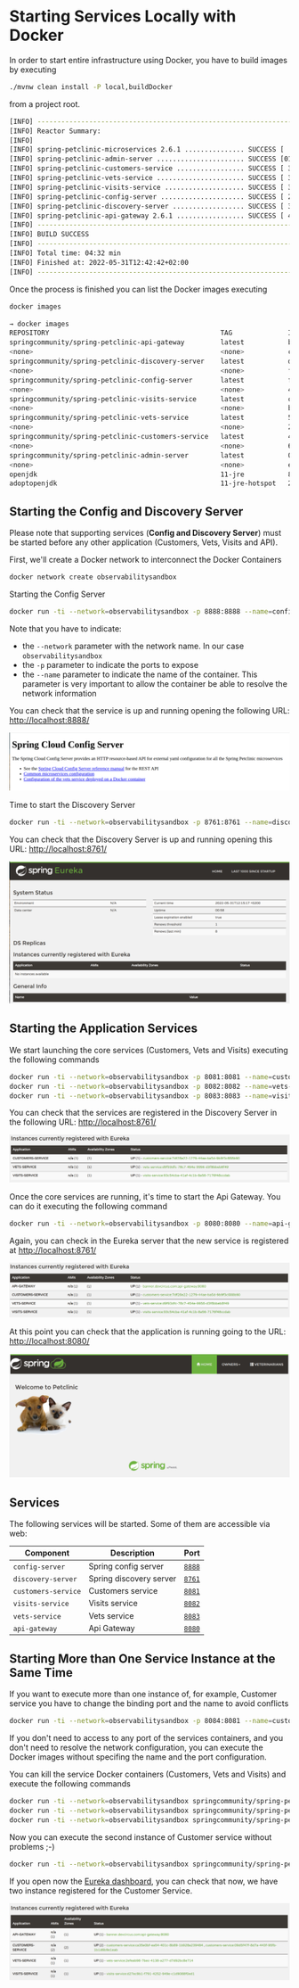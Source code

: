 # Starting Services Locally with Docker

In order to start entire infrastructure using Docker, you have to build images by executing

```bash
./mvnw clean install -P local,buildDocker
```

from a project root.

```bash
[INFO] ------------------------------------------------------------------------
[INFO] Reactor Summary:
[INFO] 
[INFO] spring-petclinic-microservices 2.6.1 ............... SUCCESS [  0.384 s]
[INFO] spring-petclinic-admin-server ...................... SUCCESS [01:14 min]
[INFO] spring-petclinic-customers-service ................. SUCCESS [ 34.380 s]
[INFO] spring-petclinic-vets-service ...................... SUCCESS [ 32.524 s]
[INFO] spring-petclinic-visits-service .................... SUCCESS [ 31.264 s]
[INFO] spring-petclinic-config-server ..................... SUCCESS [ 23.791 s]
[INFO] spring-petclinic-discovery-server .................. SUCCESS [ 32.297 s]
[INFO] spring-petclinic-api-gateway 2.6.1 ................. SUCCESS [ 42.558 s]
[INFO] ------------------------------------------------------------------------
[INFO] BUILD SUCCESS
[INFO] ------------------------------------------------------------------------
[INFO] Total time: 04:32 min
[INFO] Finished at: 2022-05-31T12:42:42+02:00
[INFO] ------------------------------------------------------------------------
```

Once the process is finished you can list the Docker images executing

```bash
docker images
```

```bash
→ docker images
REPOSITORY                                           TAG              IMAGE ID       CREATED          SIZE
springcommunity/spring-petclinic-api-gateway         latest           b05a5a8f1898   22 minutes ago   307MB
<none>                                               <none>           c8632915489f   23 minutes ago   435MB
springcommunity/spring-petclinic-discovery-server    latest           d3839d95a98e   23 minutes ago   299MB
<none>                                               <none>           f46941834a56   23 minutes ago   419MB
springcommunity/spring-petclinic-config-server       latest           f2089c9a4ff2   24 minutes ago   284MB
<none>                                               <none>           45e2e5f3beb8   24 minutes ago   391MB
springcommunity/spring-petclinic-visits-service      latest           cf983c5d8147   24 minutes ago   320MB
<none>                                               <none>           b7eb223fa3ab   24 minutes ago   462MB
springcommunity/spring-petclinic-vets-service        latest           5527f2af2f53   25 minutes ago   322MB
<none>                                               <none>           23403414e267   25 minutes ago   465MB
springcommunity/spring-petclinic-customers-service   latest           488f497859fb   25 minutes ago   320MB
<none>                                               <none>           6f0cd703cac0   25 minutes ago   462MB
springcommunity/spring-petclinic-admin-server        latest           0bebf3d62b98   26 minutes ago   298MB
<none>                                               <none>           e03af1b4764f   26 minutes ago   418MB
openjdk                                              11-jre           88444449fcf3   2 days ago       307MB
adoptopenjdk                                         11-jre-hotspot   2c57fb3bc67b   8 months ago     244MB
```

## Starting the Config and Discovery Server

Please note that supporting services (__Config and Discovery Server__) must be started before any other application (Customers, Vets, Visits and API).

First, we'll create a Docker network to interconnect the Docker Containers

```bash
docker network create observabilitysandbox
```

Starting the Config Server

```bash
docker run -ti --network=observabilitysandbox -p 8888:8888 --name=config-server springcommunity/spring-petclinic-config-server
```

Note that you have to indicate:

- the `--network` parameter with the network name. In our case `observabilitysandbox`
- the `-p` parameter to indicate the ports to expose
- the `--name` parameter to indicate the name of the container. This parameter is very important to allow the container be able to resolve the network information

You can check that the service is up and running opening the following URL: [http://localhost:8888/](http://localhost:8888/)

![Config Server](./img/config-server.png)

Time to start the Discovery Server

```bash
docker run -ti --network=observabilitysandbox -p 8761:8761 --name=discovery-server springcommunity/spring-petclinic-discovery-server
```

You can check that the Discovery Server is up and running opening this URL: [http://localhost:8761/](http://localhost:8761/)

![Eureka Server](./img/eureka.png)

## Starting the Application Services

We start launching the core services (Customers, Vets and Visits) executing the following commands

```bash
docker run -ti --network=observabilitysandbox -p 8081:8081 --name=customers-service springcommunity/spring-petclinic-customers-service
docker run -ti --network=observabilitysandbox -p 8082:8082 --name=vets-service springcommunity/spring-petclinic-vets-service
docker run -ti --network=observabilitysandbox -p 8083:8083 --name=visits-service springcommunity/spring-petclinic-visits-service
```

You can check that the services are registered in the Discovery Server in the following URL: [http://localhost:8761/](http://localhost:8761/)

![Eureka Server - Services](./img/eureka-services.png)

Once the core services are running, it's time to start the Api Gateway. You can do it executing the following command

```bash
docker run -ti --network=observabilitysandbox -p 8080:8080 --name=api-gateway springcommunity/spring-petclinic-api-gateway
```

Again, you can check in the Eureka server that the new service is registered at [http://localhost:8761/](http://localhost:8761/)

![Eureka Server - API Gateway](./img/eureka-api-gateway.png)

At this point you can check that the application is running going to the URL: [http://localhost:8080/](http://localhost:8080/)

![Petclinic - Home](./img/petclinic-home.png)

## Services

The following services will be started. Some of them are accessible via web:

| Component                                  | Description                                                 | Port                               |
| ---------------------------------------    | --------------------------------------------------------    | -------------------------------    |
| `config-server`                            | Spring config server                                        | [`8888`](http://localhost:8888/)   |
| `discovery-server`                         | Spring discovery server                                     | [`8761`](http://localhost:8761/)   |
| `customers-service`                        | Customers service                                           | [`8081`](http://localhost:8081/)   |
| `visits-service`                           | Visits service                                              | [`8082`](http://localhost:8082/)   |
| `vets-service`                             | Vets service                                                | [`8083`](http://localhost:8083/)   |
| `api-gateway`                              | Api Gateway                                                 | [`8080`](http://localhost:8080/)   |

## Starting More than One Service Instance at the Same Time

If you want to execute more than one instance of, for example, Customer service you have to change the binding port and the name to avoid conflicts

```bash
docker run -ti --network=observabilitysandbox -p 8084:8081 --name=customers-service-2 springcommunity/spring-petclinic-customers-service
```

If you don't need to access to any port of the services containers, and you don't need to resolve the network configuration, you can execute the Docker images without specifing the name and the port configuration. 

You can kill the service Docker containers (Customers, Vets and Visits) and execute the following commands

```bash
docker run -ti --network=observabilitysandbox springcommunity/spring-petclinic-customers-service
docker run -ti --network=observabilitysandbox springcommunity/spring-petclinic-vets-service
docker run -ti --network=observabilitysandbox springcommunity/spring-petclinic-visits-service
```

Now you can execute the second instance of Customer service without problems ;-)

```bash
docker run -ti --network=observabilitysandbox springcommunity/spring-petclinic-customers-service
```

If you open now the [Eureka dashboard](http://localhost:8761/), you can check that now, we have two instance registered for the Customer Service.

![Eureka Server - Multiple Instances for the Same Service](./img/eureka-multiple-instances.png)
